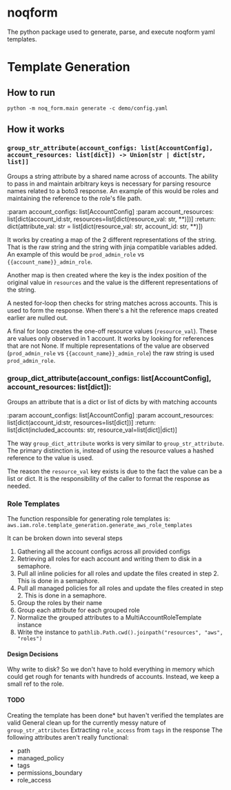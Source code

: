 # noqform
The python package used to generate, parse, and execute noqform yaml templates.

# Template Generation

## How to run
`python -m noq_form.main generate -c demo/config.yaml`

## How it works

### `group_str_attribute(account_configs: list[AccountConfig], account_resources: list[dict]) -> Union[str | dict[str, list]]`
Groups a string attribute by a shared name across of accounts.
The ability to pass in and maintain arbitrary keys is necessary for parsing resource names related to a boto3 response.
An example of this would be roles and maintaining the reference to the role's file path. 

:param account_configs: list[AccountConfig]
:param account_resources: list[dict(account_id:str, resources=list[dict(resource_val: str, **)])]
:return: dict(attribute_val: str = list[dict(resource_val: str, account_id: str, **)])

It works by creating a map of the 2 different representations of the string. 
That is the raw string and the string with jinja compatible variables added.
An example of this would be `prod_admin_role` vs `{{account_name}}_admin_role`.

Another map is then created where the key is the index position of the original value in `resources` and the value is the different representations of the string.

A nested for-loop then checks for string matches across accounts. This is used to form the response.
When there's a hit the reference maps created earlier are nulled out.

A final for loop creates the one-off resource values (`resource_val`). 
These are values only observed in 1 account. It works by looking for references that are not None.
If multiple representations of the value are observed (`prod_admin_role` vs `{{account_name}}_admin_role`) the raw string is used `prod_admin_role`.


### group_dict_attribute(account_configs: list[AccountConfig], account_resources: list[dict]):
Groups an attribute that is a dict or list of dicts by with matching accounts

:param account_configs: list[AccountConfig]
:param account_resources: list[dict(account_id:str, resources=list[dict])]
:return: list[dict(included_accounts: str, resource_val=list[dict]|dict)]

The way `group_dict_attribute` works is very similar to `group_str_attribute`.
The primary distinction is, instead of using the resource values a hashed reference to the value is used.

The reason the `resource_val` key exists is due to the fact the value can be a list or dict.
It is the responsibility of the caller to format the response as needed.

### Role Templates

The function responsible for generating role templates is:
`aws.iam.role.template_generation.generate_aws_role_templates`

It can be broken down into several steps
1. Gathering all the account configs across all provided configs
2. Retrieving all roles for each account and writing them to disk in a semaphore. 
3. Pull all inline policies for all roles and update the files created in step 2. This is done in a semaphore.
4. Pull all managed policies for all roles and update the files created in step 2. This is done in a semaphore.
5. Group the roles by their name
6. Group each attribute for each grouped role
7. Normalize the grouped attributes to a MultiAccountRoleTemplate instance
8. Write the instance to `pathlib.Path.cwd().joinpath("resources", "aws", "roles")`


#### Design Decisions
Why write to disk?
So we don't have to hold everything in memory which could get rough for tenants with hundreds of accounts. Instead, we keep a small ref to the role.

#### TODO
Creating the template has been done* but haven't verified the templates are valid
General clean up for the currently messy nature of `group_str_attributes`
Extracting `role_access` from `tags` in the response
The following attributes aren't really functional:
* path
* managed_policy
* tags
* permissions_boundary
* role_access

